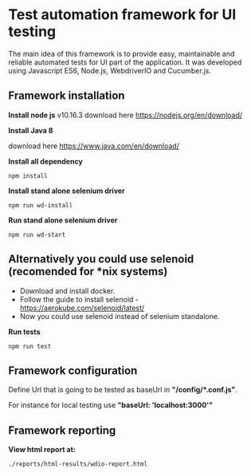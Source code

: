 # Test automation framework for UI testing

The main idea of this framework is to provide easy, maintainable and reliable automated tests for UI part of the application. It was developed using Javascript ES6, Node.js, WebdriverIO and Cucumber.js. 

## Framework installation

**Install node js**
v10.16.3
download here https://nodejs.org/en/download/

**Install Java 8**

download here https://www.java.com/en/download/

**Install all dependency** 

```
npm install
```

**Install stand alone selenium driver**

```
npm run wd-install
```

**Run stand alone selenium driver**

```
npm run wd-start
```

## Alternatively you could use selenoid (recomended for *nix systems)

- Download and install docker.
- Follow the guide to install selenoid - https://aerokube.com/selenoid/latest/
- Now you could use selenoid instead of selenium standalone.

**Run tests**

```
npm run test
```

## Framework configuration
Define Url that is going to be tested as baseUrl in **"/config/*.conf.js"**.

For instance for local testing use **"baseUrl: 'localhost:3000'"**

## Framework reporting

**View html report at:**
```
./reports/html-results/wdio-report.html

```
